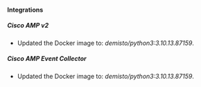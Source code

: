 #### Integrations
##### Cisco AMP v2
- Updated the Docker image to: *demisto/python3:3.10.13.87159*.
##### Cisco AMP Event Collector
- Updated the Docker image to: *demisto/python3:3.10.13.87159*.
